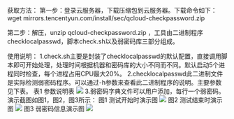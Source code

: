 获取方法：
第一步：登录云服务器，下载压缩包到云服务器。下载命令如下：
wget mirrors.tencentyun.com/install/sec/qcloud-checkpassword.zip 

第二步：解压，unzip qcloud-checkpassword.zip ，工具由二进制程序checklocalpasswd，脚本check.sh以及弱密码库三部分组成。

使用说明：
1.check.sh主要是封装了checklocalpasswd的默认配置，直接调用脚本即可开始处理，处理时间根据机器和密码库的大小不同而不同。默认启动5个进程同时检查，每个进程占用CPU最大20%。
2.checklocalpasswd此二进制文件是实际检测弱密码程序。可以通过-h参数来查看此二进制程序的说明。主要参数见下表。
表1 参数说明表
![](//mccdn.qcloud.com/img56c635604f16c.png)
3.弱密码字典文件可以用户添加，每行一个弱密码。
演示截图如图1，图2，图3所示：
图1 测试开始时演示图
![](//mccdn.qcloud.com/img56c635765255b.png)
图2 测试结束时演示图
![](//mccdn.qcloud.com/img56c63594ba228.png)
图3 弱密码信息演示图
![](//mccdn.qcloud.com/img56c635a806bb0.png)
